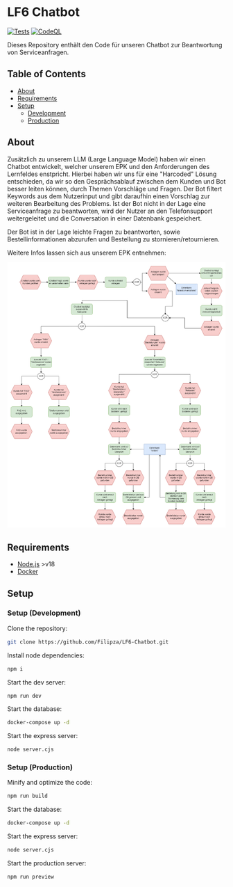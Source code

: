 # LF6 Chatbot

[![Tests](https://github.com/Filipza/LF6-Chatbot/actions/workflows/tests.yml/badge.svg)](https://github.com/Filipza/LF6-Chatbot/actions/workflows/tests.yml)
[![CodeQL](https://github.com/Filipza/LF6-Chatbot/actions/workflows/codeql.yml/badge.svg)](https://github.com/Filipza/LF6-Chatbot/actions/workflows/codeql.yml)

Dieses Repository enthält den Code für unseren Chatbot zur Beantwortung von Serviceanfragen.

## Table of Contents

- [About](#about)
- [Requirements](#requirements)
- [Setup](#setup)
  - [Development](#setup-development)
  - [Production](#setup-production)

## About

Zusätzlich zu unserem LLM (Large Language Model) haben wir einen Chatbot entwickelt, welcher unserem EPK und den Anforderungen des Lernfeldes enstpricht.
Hierbei haben wir uns für eine "Harcoded" Lösung entschieden, da wir so den Gesprächsablauf zwischen dem Kunden und Bot besser leiten können, durch Themen Vorschläge und Fragen.
Der Bot filtert Keywords aus dem Nutzerinput und gibt daraufhin einen Vorschlag zur weiteren Bearbeitung des Problems.
Ist der Bot nicht in der Lage eine Serviceanfrage zu beantworten, wird der Nutzer an den Telefonsupport weitergeleitet und die Conversation in einer Datenbank gespeichert.

Der Bot ist in der Lage leichte Fragen zu beantworten, sowie Bestellinformationen abzurufen und Bestellung zu stornieren/retournieren.

Weitere Infos lassen sich aus unserem EPK entnehmen:

![EPK](eEPK.drawio.png "EPK")

## Requirements

- [Node.js](https://nodejs.org/en) >v18
- [Docker](https://www.docker.com/)

## Setup

### Setup (Development)

Clone the repository:
```sh
git clone https://github.com/Filipza/LF6-Chatbot.git
```

Install node dependencies:
```sh
npm i
```

Start the dev server:
```sh
npm run dev
```

Start the database:
```sh
docker-compose up -d
```

Start the express server:
```sh
node server.cjs
```

### Setup (Production)

Minify and optimize the code:
```sh
npm run build
```

Start the database:
```sh
docker-compose up -d
```

Start the express server:
```sh
node server.cjs
```

Start the production server:
```sh
npm run preview
```

